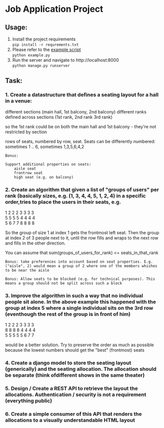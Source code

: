 # Job Application Project

## Usage:
1. Install the project requirements <br>
`pip install -r requrements.txt`
3. Please refer to the [example script](seating_planner/example.py) <br>
 `python example.py`
3. Run the server and navigate to http://localhost:8000 <br>
`python manage.py runserver`
## Task:

### 1. Create a datastructure that defines a seating layout for a hall in a venue:

different sections (main hall, 1st balcony, 2nd balcony)
different ranks defined across sections (1st rank, 2nd rank 3rd rank)

so the 1st rank could be on both the main hall and 1st balcony - they're not restricted by section

rows of seats, numbered by row, seat. Seats can be differently numbered: sometimes 1 .. 6, sometimes 1,3,5,6,4,2

    Bonus:

    Support additional properties on seats:
        aisle seat
        frontrow seat
        high seat (e.g. on balcony)

### 2. Create an algorithm that given a list of "groups of users" per rank (basically sizes, e.g. (1, 3, 4, 4, 5, 1, 2, 4) in a specific order,tries to place the users in their seats, e.g.

 1 2 2 2 3 3 3 3 <br>
 5 5 5 5 4 4 4 4 <br>
 5 6 7 7 8 8 8 8

So the group of size 1 at index 1 gets the frontmost left seat. Then the group at index 2 of 3 people next to it, until the
row fills and wraps to the next row and fills in the other direction.

You can assume that sum(groups_of_users_for_rank) <= seats_in_that_rank

    Bonus: take preferences into account based on seat properties. E.g. ("aisle", 2) would mean a group of 2 where one of the members whishes to be near the aisle

    Bonus: Allow seats to be blocked (e.g. for technical purposes). This means a group should not be split across such a block


### 3. Improve the algorithm in such a way that no individual people sit alone. In the above example this happened with the group at index 5 where a single individual sits on the 3rd row (eventhough the rest of the group is in front of him)

 1 2 2 2 3 3 3 3 <br>
 8 8 8 8 4 4 4 4 <br>
 5 5 5 5 5 6 7 7 

would be a better solution. Try to preserve the order as much as possible because the lowest numbers should get the "best" (frontmost)
seats

### 4. Create a django model to store the seating layout (generically) and the seating allocation. The allocation should be separate (think ofdifferent shows in the same theater)

### 5. Design / Create a REST API to retrieve the layout the allocations. Authentication / security is not a requirement (everything public)

### 6. Create a simple consumer of this API that renders the allocations to a visually understandable HTML layout 
